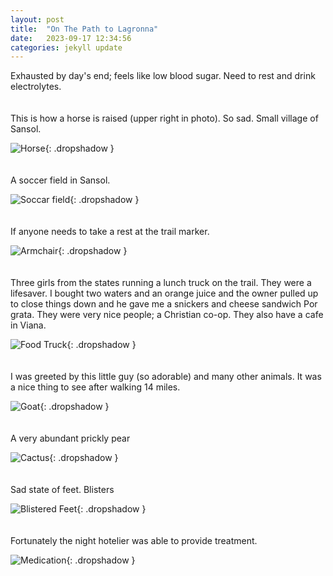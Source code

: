 ```yaml
---
layout: post
title:  "On The Path to Lagronna"
date:   2023-09-17 12:34:56
categories: jekyll update
---
```

Exhausted by day's end; feels like low blood sugar.  Need to rest
and drink electrolytes.
<br><br><br>
This is how a horse is raised (upper right in photo).  So sad.
Small village of Sansol.

![Horse](/images/spain/2023-09-17/image0.jpeg){: .dropshadow }
<br><br><br>
A soccer field in Sansol.

![Soccar field](/images/spain/2023-09-17/image1.jpeg){: .dropshadow }
<br><br><br>
If anyone needs to take a rest at the trail marker.

![Armchair](/images/spain/2023-09-17/image2.jpeg){: .dropshadow }
<br><br><br>
Three girls from the states running a lunch truck on the trail.  They were
a lifesaver.  I bought two waters and an orange juice and the owner
pulled up to close things down and he gave me a snickers and cheese sandwich
Por grata.  They were very nice people; a Christian co-op.  They also have a 
cafe in Viana.

![Food Truck](/images/spain/2023-09-17/image3.jpeg){: .dropshadow }
<br><br><br>
I was greeted by this little guy (so adorable) and many other animals. It
was a nice thing to see after walking 14 miles.

![Goat](/images/spain/2023-09-17/image4.jpeg){: .dropshadow }
<br><br><br>
A very abundant prickly pear

![Cactus](/images/spain/2023-09-17/image5.jpeg){: .dropshadow }
<br><br><br>
Sad state of feet.  Blisters

![Blistered Feet](/images/spain/2023-09-17/blisters.jpeg){: .dropshadow }
<br><br><br>
Fortunately the night hotelier was able to provide treatment.

![Medication](/images/spain/2023-09-17/medication.jpeg){: .dropshadow }
